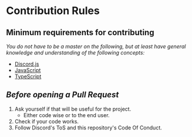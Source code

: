 # Contribution Rules

## Minimum requirements for contributing

_You do not have to be a master on the following, but at least have general knowledge and understanding of the following concepts:_

- [Discord.js]
- [JavaScript]
- [TypeScript]

## _Before opening a Pull Request_

1. Ask yourself if that will be useful for the project.
   - Either code wise or to the end user.
2. Check if your code works.
3. Follow Discord's ToS and this repository's Code Of Conduct.

[discord.js]: https://github.com/hydrabolt/discord.js
[javascript]: https://en.wikipedia.org/wiki/JavaScript
[typescript]: https://www.typescriptlang.org/
